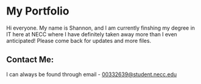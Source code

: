# My Portfolio

Hi everyone. My name is Shannon, and I am currently finshing my degree in IT here at NECC where I have definitely taken away more than I even anticipated! Please come back for updates and more files.

## Contact Me:

I can always be found through email - 00332639@student.necc.edu
